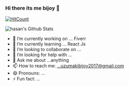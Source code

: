 ### Hi there its me bijoy 👋
[![HitCount](http://hits.dwyl.com/hasan225/hasan225.svg)](http://hits.dwyl.com/hasan225/hasan225)

![hasan's Github Stats](https://github-readme-stats.vercel.app/api?username=hasan225)

- 🔭 I’m currently working on ... Fiverr
- 🌱 I’m currently learning ... React Js
- 👯 I’m looking to collaborate on ...
- 🤔 I’m looking for help with ... 
- 💬 Ask me about ...anything
- 📫 How to reach me: ...uzumakibijoy2017@gmail.com
- 😄 Pronouns: ...
- ⚡ Fun fact: ...
